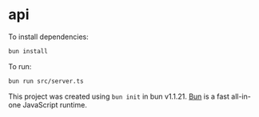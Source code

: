 # api

To install dependencies:

```bash
bun install
```

To run:

```bash
bun run src/server.ts
```

This project was created using `bun init` in bun v1.1.21. [Bun](https://bun.sh) is a fast all-in-one JavaScript runtime.
